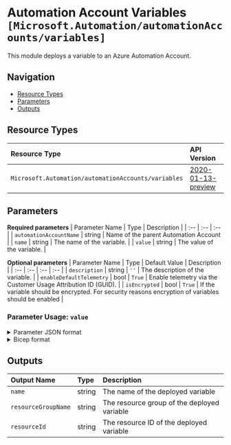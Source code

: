 # Automation Account Variables `[Microsoft.Automation/automationAccounts/variables]`

This module deploys a variable to an Azure Automation Account.

## Navigation

- [Resource Types](#Resource-Types)
- [Parameters](#Parameters)
- [Outputs](#Outputs)

## Resource Types

| Resource Type | API Version |
| :-- | :-- |
| `Microsoft.Automation/automationAccounts/variables` | [2020-01-13-preview](https://docs.microsoft.com/en-us/azure/templates/Microsoft.Automation/2020-01-13-preview/automationAccounts/variables) |

## Parameters

**Required parameters**
| Parameter Name | Type | Description |
| :-- | :-- | :-- |
| `automationAccountName` | string | Name of the parent Automation Account |
| `name` | string | The name of the variable. |
| `value` | string | The value of the variable. |

**Optional parameters**
| Parameter Name | Type | Default Value | Description |
| :-- | :-- | :-- | :-- |
| `description` | string | `''` | The description of the variable. |
| `enableDefaultTelemetry` | bool | `True` | Enable telemetry via the Customer Usage Attribution ID (GUID). |
| `isEncrypted` | bool | `True` | If the variable should be encrypted. For security reasons encryption of variables should be enabled |


### Parameter Usage: `value`

<details>

<summary>Parameter JSON format</summary>

```json
//Boolean format
"value": {
    "value": "false"
}

//DateTime format
"value": {
    "value": "\"\\/Date(1637934042656)\\/\""
}

//Integer format
"value": {
    "value": "500"
}

//String format
"value": {
    "value": "\"TestString\""
}
```

</details>

<details>

<summary>Bicep format</summary>

```bicep
//Boolean format
value: 'false'

//DateTime format
value: '\'\\/Date(1637934042656)\\/\''

//Integer format
value: '500'

//String format
value: '\'TestString\''
```

</details>
<p>

## Outputs

| Output Name | Type | Description |
| :-- | :-- | :-- |
| `name` | string | The name of the deployed variable |
| `resourceGroupName` | string | The resource group of the deployed variable |
| `resourceId` | string | The resource ID of the deployed variable |
